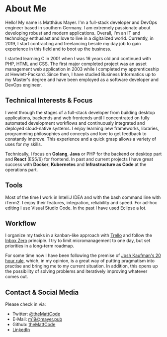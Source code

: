 # About Me

Hello! My name is Matthäus Mayer. I'm a full-stack developer and DevOps engineer based in southern Germany. I am extremely passionate about developing robust and modern applications. Overall, I'm an IT and technology enthusiast and love to live in a digitalized world. Currently, in 2019, I start contracting and freelancing beside my day job to gain experience in this field and to boot up the business.

I started learning C in 2001 when I was 16 years old and continued with PHP, HTML and CSS. The first major completed project was an asset management web application in 2003 while I completed my apprenticeship at Hewlett-Packard. Since then, I have studied Business Informatics up to my Master's degree and have been employed as a software developer and DevOps engineer.

## Technical Interests & Focus

I went through the stages of a full-stack developer from building desktop applications, backends and web frontends until I concentrated on fully automated development workflows and continuously integrated and deployed cloud-native systems. I enjoy learning new frameworks, libraries, programming philosophies and concepts and love to get feedback to constantly improve. This experience and a quick grasp allows a variety of uses for my skills.

Technically, I focus on **Golang**, **Java** or PHP for the backend or desktop part and **React** (ES5/6) for frontend.  In past and current projects I have great success with **Docker**, **Kubernetes** and **Infrastructure as Code** at the operations part.

## Tools

Most of the time I work in IntelliJ IDEA and with the bash command line with iTerm2. I enjoy their features, integration, reliability and speed. For ad-hoc editing I use Visual Studio Code. In the past I have used Eclipse a lot.

## Workflow

I organize my tasks in a kanban-like approach with [Trello](https://trello.com) and follow the [Inbox Zero](https://youtu.be/z9UjeTMb3Yk) principle. I try to limit micromanagement to one day, but set priorities in a long-term roadmap.

For some time now I have been following the premise of [Josh Kaufman's 20 hour rule](https://www.youtube.com/watch?v=5MgBikgcWnY), which, in my opinion, is a great way of putting pragmatism into practise and bringing me to my current situation. In addition, this opens up the possibility of solving problems and iteratively improving whatever comes out.

## Contact & Social Media

Please check in via:
 * Twitter: [@theMattCode](https://twitter.com/theMattCode)
 * E-Mail: m19@mayer.pub
 * Github: [theMattCode](https://github.com/theMattCode)
 * [LinkedIn](https://www.linkedin.com/in/matthäus-mayer-714272148/)

